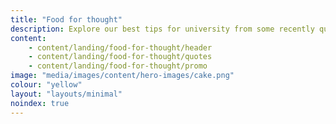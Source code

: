 ```yaml
---
title: "Food for thought"
description: Explore our best tips for university from some recently qualified teachers. From making the most out of lectures, to setting a weekly budget.
content:
    - content/landing/food-for-thought/header
    - content/landing/food-for-thought/quotes
    - content/landing/food-for-thought/promo
image: "media/images/content/hero-images/cake.png"
colour: "yellow"
layout: "layouts/minimal"
noindex: true
---
```

